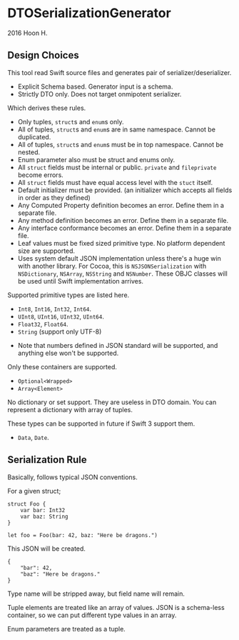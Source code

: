 DTOSerializationGenerator
=========================
2016 Hoon H.




Design Choices
--------------
This tool read Swift source files and generates pair of serializer/deserializer.

- Explicit Schema based. Generator input is a schema.
- Strictly DTO only. Does not target onmipotent serializer.

Which derives these rules.

- Only tuples, `struct`s and `enum`s only.
- All of tuples, `struct`s and `enum`s are in same namespace. Cannot be duplicated.
- All of tuples, `struct`s and `enum`s must be in top namespace. Cannot be nested.
- Enum parameter also must be struct and enums only.
- All `struct` fields must be internal or public. `private` and `fileprivate` become errors.
- All `struct` fields must have equal access level with the `stuct` itself.
- Default initializer must be provided. (an initializer which accepts all fields in order as they defined)
- Any Computed Property definition becomes an error. Define them in a separate file.
- Any method definition becomes an error. Define them in a separate file.
- Any interface conformance becomes an error. Define them in a separate file.
- Leaf values must be fixed sized primitive type. No platform dependent size are supported.
- Uses system default JSON implementation unless there's a huge win with another library.
    For Cocoa, this is `NSJSONSerialization` with `NSDictionary`, `NSArray`, `NSString` and `NSNumber`.
    These OBJC classes will be used until Swift implementation arrives.

Supported primitive types are listed here.

- `Int8`, `Int16`, `Int32`, `Int64`.
- `UInt8`, `UInt16`, `UInt32`, `UInt64`.
- `Float32`, `Float64`.
- `String` (support only UTF-8)

* Note that numbers defined in JSON standard will be supported, and anything else won't be supported.

Only these containers are supported.

- `Optional<Wrapped>`
- `Array<Element>`

No dictionary or set support. They are useless in DTO domain.
You can represent a dictionary with array of tuples.

These types can be supported in future if Swift 3 support them.

- `Data`, `Date`.



Serialization Rule
------------------
Basically, follows typical JSON conventions.

For a given struct;

    struct Foo {
        var bar: Int32
        var baz: String
    }

    let foo = Foo(bar: 42, baz: "Here be dragons.")

This JSON will be created.

    {
        "bar": 42,
        "baz": "Here be dragons."
    }

Type name will be stripped away, but field name will remain.

Tuple elements are treated like an array of values. JSON is
a schema-less container, so we can put different type values
in an array.

Enum parameters are treated as a tuple.

























